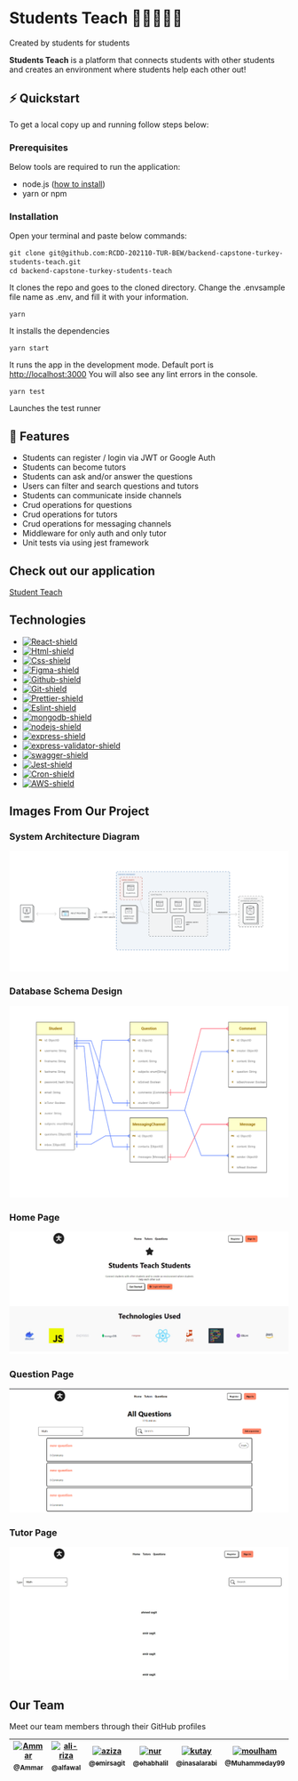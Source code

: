 # Students Teach 👩‍🎓👨🏿‍🎓

<p float="right">Created by students for students</p>
<p>
  <b>Students Teach</b> is a platform that connects students with other students and creates an environment where students help each other out!
</p>

## ⚡️ Quickstart

To get a local copy up and running follow steps below:

### Prerequisites

Below tools are required to run the application:

- node.js ([how to install](https://nodejs.org/en/download/))
- yarn or npm

### Installation

Open your terminal and paste below commands:

```shell
git clone git@github.com:RCDD-202110-TUR-BEW/backend-capstone-turkey-students-teach.git
cd backend-capstone-turkey-students-teach
```

It clones the repo and goes to the cloned directory.
Change the .envsample file name as .env, and fill it with your information.

```shell
yarn
```

It installs the dependencies

```shell
yarn start
```

It runs the app in the development mode.
Default port is [http://localhost:3000](http://localhost:3000)
You will also see any lint errors in the console.

```shell
yarn test
```

Launches the test runner

## 🎯 Features

- Students can register / login via JWT or Google Auth
- Students can become tutors
- Students can ask and/or answer the questions
- Users can filter and search questions and tutors
- Students can communicate inside channels
- Crud operations for questions
- Crud operations for tutors
- Crud operations for messaging channels
- Middleware for only auth and only tutor
- Unit tests via using jest framework

## Check out our application

[Student Teach](http://localhost:3000)

## Technologies

- [![React-shield]][React-link]
- [![Html-shield]][Html-link]
- [![Css-shield]][Css-link]
- [![Figma-shield]][Figma-link]
- [![Github-shield]][Github-link]
- [![Git-shield]][Git-link]
- [![Prettier-shield]][Prettier-link]
- [![Eslint-shield]][Eslint-link]
- [![mongodb-shield]][mongodb-link]
- [![nodejs-shield]][nodejs-link]
- [![express-shield]][express-link]
- [![express-validator-shield]][express-validator-link]
- [![swagger-shield]][swagger-link]
- [![Jest-shield]][Jest-link]
- [![Cron-shield]][Cron-link]
- [![AWS-shield]][AWS-link]

## Images From Our Project

### System Architecture Diagram

![System Architecture ](https://github.com/RCDD-202110-TUR-BEW/backend-capstone-turkey-students-teach/blob/add-screenshoots-links/views/login/readmeImages/SystemArchitecture.png)

### Database Schema Design

![Database Schema](https://github.com/RCDD-202110-TUR-BEW/backend-capstone-turkey-students-teach/blob/add-screenshoots-links/views/login/readmeImages/DatabaseDesign.png)

### Home Page

![Home Page](https://github.com/RCDD-202110-TUR-BEW/backend-capstone-turkey-students-teach/blob/add-screenshoots-links/views/login/readmeImages/homepage.png)

### Question Page

![Question Page](https://github.com/RCDD-202110-TUR-BEW/backend-capstone-turkey-students-teach/blob/add-screenshoots-links/views/login/readmeImages/questionPage.png)

### Tutor Page

![Tutor Page](https://github.com/RCDD-202110-TUR-BEW/backend-capstone-turkey-students-teach/blob/add-screenshoots-links/views/login/readmeImages/tutorPage.png)

## Our Team

Meet our team members through their GitHub profiles

| [<img alt="Ammar" src="https://avatars.githubusercontent.com/u/35445761?v=4?size=75" width="75"><br><sub>@Ammar</sub>](https://github.com/Ammar-64) | [<img alt="ali-riza" src="https://avatars.githubusercontent.com/u/61620817?v=4?size=75" width="75"><br><sub>@alfawal</sub>](https://github.com/alfawal) | [<img alt="aziza" src="https://avatars.githubusercontent.com/u/37173514?v=4?v=4?size=75" width="75"><br><sub>@emirsagit</sub>](https://github.com/emirsagit) | [<img alt="nur" src="https://avatars.githubusercontent.com/u/86510849?v=4?size=75" width="75"><br><sub>@ehabhalil</sub>](https://github.com/ehabhalil) | [<img alt="kutay" src="https://avatars.githubusercontent.com/u/88327053?v=4?size=75" width="75"><br><sub>@inasalarabi</sub>](https://github.com/inasalarabi) | [<img alt="moulham" src="https://avatars.githubusercontent.com/u/53450544?v=4?size=75" width="75"><br><sub>@Muhammeday99</sub>](https://github.com/Muhammeday99) |
| --------------------------------------------------------------------------------------------------------------------------------------------------- | ------------------------------------------------------------------------------------------------------------------------------------------------------- | ------------------------------------------------------------------------------------------------------------------------------------------------------------ | ------------------------------------------------------------------------------------------------------------------------------------------------------ | ------------------------------------------------------------------------------------------------------------------------------------------------------------ | ---------------------------------------------------------------------------------------------------------------------------------------------------------------- |

<!-- LINKS -->

[react-shield]: https://img.shields.io/badge/react-61DAFB?style=flat&logo=react&logoColor=white
[react-link]: https://reactjs.org/
[html-shield]: https://img.shields.io/badge/html-E34F26?style=flat&logo=html5&logoColor=white
[html-link]: https://en.wikipedia.org/wiki/HTML
[css-shield]: https://img.shields.io/badge/CSS3-1572B6?style=flat&logo=css3&logoColor=white
[css-link]: https://en.wikipedia.org/wiki/CSS
[figma-shield]: https://img.shields.io/badge/Figma-F24E1E?style=flat&logo=figma&logoColor=white
[figma-link]: https://www.figma.com/
[github-shield]: https://img.shields.io/badge/github-181717?style=flat&logo=github&logoColor=white
[github-link]: https://github.com/
[git-shield]: https://img.shields.io/badge/Git-F05032?style=flat&logo=git&logoColor=white
[git-link]: https://git-scm.com/
[prettier-shield]: https://img.shields.io/badge/Prettier-F7B93E?style=flat&logo=Prettier&logoColor=white
[prettier-link]: https://prettier.io/
[eslint-shield]: https://img.shields.io/badge/eslint-4B32C3?style=flat&logo=eslint&logoColor=white
[eslint-link]: https://eslint.org/
[mongodb-shield]: https://img.shields.io/badge/mongodb-47A248?style=flat&logo=mongodb&logoColor=white
[mongodb-link]: https://www.mongodb.com/atlas/database
[nodejs-shield]: https://img.shields.io/badge/node_js-339933?style=flat&logo=node.js&logoColor=white
[nodejs-link]: https://nodejs.dev/learn/get-http-request-body-data-using-nodejs
[express-shield]: https://img.shields.io/badge/express-000000?style=flat&logo=express&logoColor=white
[express-link]: https://expressjs.com/
[express-validator-shield]: https://img.shields.io/badge/express_validator-7457c2?style=flat
[express-validator-link]: https://express-validator.github.io/docs/
[jwt-shield]: https://img.shields.io/badge/jwt-000000?style=flat&logo=json-web-tokens&logoColor=white
[jwt-link]: https://jwt.io/
[swagger-shield]: https://img.shields.io/badge/swagger-85EA2D?style=flat&logo=swagger&logoColor=white
[swagger-link]: https://swagger.io/
[jest-shield]: https://img.shields.io/badge/jest-C21325?style=flat&logo=jest&logoColor=white
[jest-link]: https://jestjs.io/
[cron-shield]: https://img.shields.io/badge/node_cron-185717?style=flat
[cron-link]: https://en.wikipedia.org/wiki/Cron
[aws-shield]: https://img.shields.io/badge/Amazon_AWS-232F3E?style=flate&logo=Amazon-AWS&logoColor=white
[aws-link]: https://en.wikipedia.org/wiki/Amazon_Web_Services
